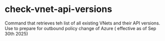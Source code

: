 # check-vnet-api-versions
Command that retrieves teh list of all existing VNets and their API versions. Use to prepare for outbound policy change of Azure ( effective as of Sep 30th 2025)
